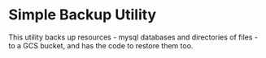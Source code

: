 # Simple Backup Utility
This utility backs up resources - mysql databases and directories of files - to a GCS
bucket, and has the code to restore them too.
